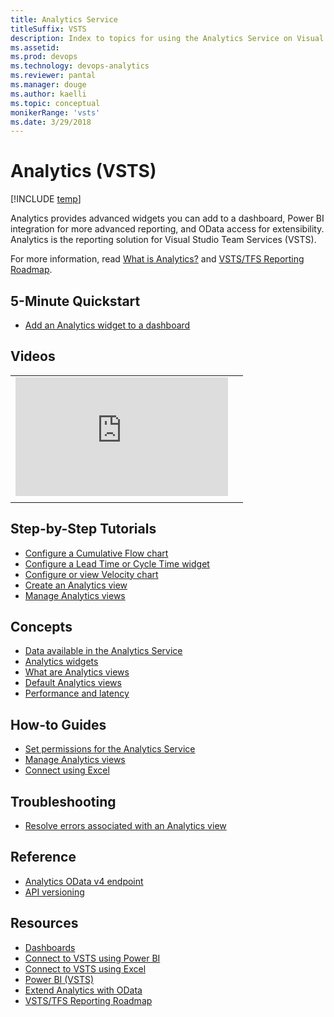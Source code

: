 ```yaml
---
title: Analytics Service
titleSuffix: VSTS
description: Index to topics for using the Analytics Service on Visual Studio Team Services
ms.assetid:  
ms.prod: devops
ms.technology: devops-analytics
ms.reviewer: pantal
ms.manager: douge
ms.author: kaelli
ms.topic: conceptual
monikerRange: 'vsts'
ms.date: 3/29/2018
---
```


# Analytics (VSTS) 

[!INCLUDE [temp](../../_shared/version-vsts-only.md)] 

Analytics provides advanced widgets you can add to a dashboard, Power BI integration for more advanced reporting, and OData access for extensibility. Analytics is the reporting solution for Visual Studio Team Services (VSTS). 

For more information, read [What is Analytics?](what-is-analytics.md) and [VSTS/TFS Reporting Roadmap](./reporting-roadmap.md).

<!---
[!INCLUDE [temp](../_shared/analytics-preview.md)] 
-->


## 5-Minute Quickstart
 - [Add an Analytics widget to a dashboard](enable-analytics-velocity.md)

## Videos
| | |
| --- | --- |
| <iframe src="https://channel9.msdn.com/Events/Connect/2017/T251/player" width="340" height="190" allowFullScreen frameBorder="0"></iframe> | |
| | |

## Step-by-Step Tutorials
- [Configure a Cumulative Flow chart](../guidance/cumulative-flow.md?toc=/vsts/report/analytics/toc.json&bc=/vsts/report/analytics/breadcrumb/toc.json)
- [Configure a Lead Time or Cycle Time widget](../guidance/cycle-time-and-lead-time.md?toc=/vsts/report/analytics/toc.json&bc=/vsts/report/analytics/breadcrumb/toc.json)
- [Configure or view Velocity chart](../guidance/team-velocity.md?toc=/vsts/report/analytics/toc.json&bc=/vsts/report/analytics/breadcrumb/toc.json)
- [Create an Analytics view](analytics-views-create.md)
- [Manage Analytics views](analytics-views-manage.md)

## Concepts
- [Data available in the Analytics Service](data-available-in-analytics.md)
- [Analytics widgets](analytics-widgets-vsts.md)
- [What are Analytics views](what-are-analytics-views.md)
- [Default Analytics views](analytics-default-views.md)
- [Performance and latency](performance-latency.md)

## How-to Guides
- [Set permissions for the Analytics Service](analytics-security.md)
- [Manage Analytics views](analytics-views-manage.md)
- [Connect using Excel](access-analytics-excel.md)

## Troubleshooting
- [Resolve errors associated with an Analytics view](troubleshooting-views.md)

## Reference 
- [Analytics OData v4 endpoint](../extend-analytics/data-model-analytics-service.md?toc=/vsts/report/analytics/toc.json&bc=/vsts/report/analytics/breadcrumb/toc.json)
- [API versioning](../extend-analytics/odata-api-version.md?toc=/vsts/report/analytics/toc.json&bc=/vsts/report/analytics/breadcrumb/toc.json)

<!---
Future:
Analytics Views
Understanding Analytics Service data Acquisition
-->

## Resources
- [Dashboards](../dashboards/index.md?toc=/vsts/report/analytics/toc.json&bc=/vsts/report/analytics/breadcrumb/toc.json)
- [Connect to VSTS using Power BI](../powerbi/index.md?toc=/vsts/report/analytics/toc.json&bc=/vsts/report/analytics/breadcrumb/toc.json)
- [Connect to VSTS using Excel](access-analytics-excel.md)
- [Power BI (VSTS)](../powerbi/index.md?toc=/vsts/report/analytics/toc.json&bc=/vsts/report/analytics/breadcrumb/toc.json)
- [Extend Analytics with OData](../extend-analytics/index.md?toc=/vsts/report/analytics/toc.json&bc=/vsts/report/analytics/breadcrumb/toc.json)
- [VSTS/TFS Reporting Roadmap](../analytics/reporting-roadmap.md?toc=/vsts/report/analytics/toc.json&bc=/vsts/report/analytics/breadcrumb/toc.json)


<!---
Future:
Ax Pricing Model
Build Dashboard Widget in AX
-->
